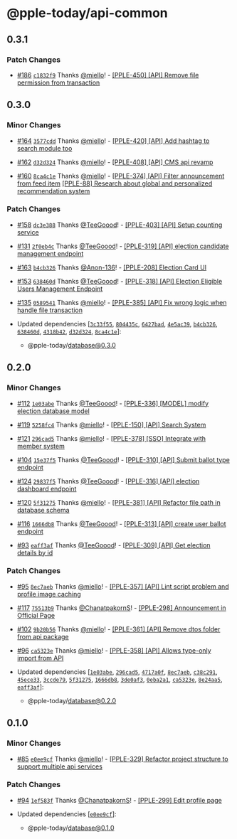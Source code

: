 # @pple-today/api-common

## 0.3.1

### Patch Changes

- [#186](https://github.com/PPLEThai/pple-today/pull/186) [`c1832f9`](https://github.com/PPLEThai/pple-today/commit/c1832f9bc9a97765c8771144f7111bed3f27d730) Thanks [@miello](https://github.com/miello)! - [[PPLE-450] [API] Remove file permission from transaction](https://linear.app/snts/issue/PPLE-450/api-remove-file-permission-from-transaction)

## 0.3.0

### Minor Changes

- [#164](https://github.com/PPLEThai/pple-today/pull/164) [`3577cdd`](https://github.com/PPLEThai/pple-today/commit/3577cdd4a12285e69e82b44a5f0269f645da70bf) Thanks [@miello](https://github.com/miello)! - [[PPLE-420] [API] Add hashtag to search module too](https://linear.app/snts/issue/PPLE-420/api-add-hashtag-to-search-module-too)

- [#162](https://github.com/PPLEThai/pple-today/pull/162) [`d32d324`](https://github.com/PPLEThai/pple-today/commit/d32d324e2592174922635bb6e67f5cca32f8eeff) Thanks [@miello](https://github.com/miello)! - [[PPLE-408] [API] CMS api revamp](https://linear.app/snts/issue/PPLE-408/api-cms-api-revamp)

- [#160](https://github.com/PPLEThai/pple-today/pull/160) [`8ca4c1e`](https://github.com/PPLEThai/pple-today/commit/8ca4c1eea46e1e7faf3c27dba0e49825f2fbabf6) Thanks [@miello](https://github.com/miello)! - [[PPLE-374] [API] Filter announcement from feed item](https://linear.app/snts/issue/PPLE-374/api-filter-announcement-from-feed-item)
  [[PPLE-88] Research about global and personalized recommendation system](https://linear.app/snts/issue/PPLE-88/research-about-global-and-personalized-recommendation-system)

### Patch Changes

- [#158](https://github.com/PPLEThai/pple-today/pull/158) [`dc3e388`](https://github.com/PPLEThai/pple-today/commit/dc3e388bbc439dceeadd6e042155ad198687047f) Thanks [@TeeGoood](https://github.com/TeeGoood)! - [[PPLE-403] [API] Setup counting service](https://linear.app/snts/issue/PPLE-403/api-setup-counting-service)

- [#131](https://github.com/PPLEThai/pple-today/pull/131) [`2f0eb4c`](https://github.com/PPLEThai/pple-today/commit/2f0eb4c64cf03b225bd9e088d08338d0e52a7d86) Thanks [@TeeGoood](https://github.com/TeeGoood)! - [[PPLE-319] [API] election candidate management endpoint](https://linear.app/snts/issue/PPLE-319/api-election-candidate-management-endpoint)

- [#163](https://github.com/PPLEThai/pple-today/pull/163) [`b4cb326`](https://github.com/PPLEThai/pple-today/commit/b4cb326c36c4a0d59f9c1ca146a83fbba486f505) Thanks [@Anon-136](https://github.com/Anon-136)! - [[PPLE-208] Election Card UI](https://linear.app/snts/issue/PPLE-208/election-card-ui)

- [#153](https://github.com/PPLEThai/pple-today/pull/153) [`638460d`](https://github.com/PPLEThai/pple-today/commit/638460dd1680ef218a2fe7af6721d60b360f2872) Thanks [@TeeGoood](https://github.com/TeeGoood)! - [[PPLE-318] [API] Election Eligible Users Management Endpoint](https://linear.app/snts/issue/PPLE-318/api-election-eligible-users-management-endpoint)

- [#135](https://github.com/PPLEThai/pple-today/pull/135) [`0589541`](https://github.com/PPLEThai/pple-today/commit/058954124c58938b8563d9976234c768eead75a7) Thanks [@miello](https://github.com/miello)! - [[PPLE-385] [API] Fix wrong logic when handle file transaction](https://linear.app/snts/issue/PPLE-385/api-fix-wrong-logic-when-handle-file-transaction)

- Updated dependencies [[`3c33f55`](https://github.com/PPLEThai/pple-today/commit/3c33f550aec0cd09d2d1c73b312c36ac8fa9b275), [`804435c`](https://github.com/PPLEThai/pple-today/commit/804435cafa4a5a521345ec766ec8d2f10ebb0a0e), [`6427bad`](https://github.com/PPLEThai/pple-today/commit/6427bade1f139634a8ed325ef75b497259370d85), [`4e5ac39`](https://github.com/PPLEThai/pple-today/commit/4e5ac39e21570bee8c91615e89113fce4fc31ea3), [`b4cb326`](https://github.com/PPLEThai/pple-today/commit/b4cb326c36c4a0d59f9c1ca146a83fbba486f505), [`638460d`](https://github.com/PPLEThai/pple-today/commit/638460dd1680ef218a2fe7af6721d60b360f2872), [`4318b42`](https://github.com/PPLEThai/pple-today/commit/4318b4215646deed626776800d9add6f13cc1a2e), [`d32d324`](https://github.com/PPLEThai/pple-today/commit/d32d324e2592174922635bb6e67f5cca32f8eeff), [`8ca4c1e`](https://github.com/PPLEThai/pple-today/commit/8ca4c1eea46e1e7faf3c27dba0e49825f2fbabf6)]:
  - @pple-today/database@0.3.0

## 0.2.0

### Minor Changes

- [#112](https://github.com/PPLEThai/pple-today/pull/112) [`1e03abe`](https://github.com/PPLEThai/pple-today/commit/1e03abef4e52e1fb4304eecfc72590bc4d34a730) Thanks [@TeeGoood](https://github.com/TeeGoood)! - [[PPLE-336] [MODEL] modify election database model](https://linear.app/snts/issue/PPLE-366/model-modify-election-database-model)

- [#119](https://github.com/PPLEThai/pple-today/pull/119) [`5258fc4`](https://github.com/PPLEThai/pple-today/commit/5258fc479a79a5b35a970361d541d4ad8f385554) Thanks [@miello](https://github.com/miello)! - [[PPLE-150] [API] Search System](https://linear.app/snts/issue/PPLE-150/api-search-system)

- [#121](https://github.com/PPLEThai/pple-today/pull/121) [`296cad5`](https://github.com/PPLEThai/pple-today/commit/296cad573b886e0f549d7578faa2869c4a25e813) Thanks [@miello](https://github.com/miello)! - [[PPLE-378] [SSO] Integrate with member system](https://linear.app/snts/issue/PPLE-378/sso-integrate-with-member-system)

- [#104](https://github.com/PPLEThai/pple-today/pull/104) [`15e37f5`](https://github.com/PPLEThai/pple-today/commit/15e37f528e06db7d5260afbc2079da5efe9f6644) Thanks [@TeeGoood](https://github.com/TeeGoood)! - [[PPLE-310] [API] Submit ballot type endpoint](https://linear.app/snts/issue/PPLE-310/api-submit-ballot-type-endpoint)

- [#124](https://github.com/PPLEThai/pple-today/pull/124) [`29837f5`](https://github.com/PPLEThai/pple-today/commit/29837f51e11f4eeec823c0726d7c3ca52bdb9836) Thanks [@TeeGoood](https://github.com/TeeGoood)! - [[PPLE-316] [API] election dashboard endpoint](https://linear.app/snts/issue/PPLE-316/api-election-dashboard-endpoint)

- [#120](https://github.com/PPLEThai/pple-today/pull/120) [`5f31275`](https://github.com/PPLEThai/pple-today/commit/5f31275304155f323a931565087472432c559851) Thanks [@miello](https://github.com/miello)! - [[PPLE-381] [API] Refactor file path in database schema](https://linear.app/snts/issue/PPLE-381/api-refactor-file-path-in-database-schema)

- [#116](https://github.com/PPLEThai/pple-today/pull/116) [`1666db8`](https://github.com/PPLEThai/pple-today/commit/1666db80569ca89386225fff58b1b4b3c6665516) Thanks [@TeeGoood](https://github.com/TeeGoood)! - [[PPLE-313] [API] create user ballot endpoint](https://linear.app/snts/issue/PPLE-313/api-create-user-ballot-endpoint)

- [#93](https://github.com/PPLEThai/pple-today/pull/93) [`eaff3af`](https://github.com/PPLEThai/pple-today/commit/eaff3af09e08670b7d04af60f365c673cfecc1e2) Thanks [@TeeGoood](https://github.com/TeeGoood)! - [[PPLE-309] [API] Get election details by id](https://linear.app/snts/issue/PPLE-309/api-get-election-details-by-id)

### Patch Changes

- [#95](https://github.com/PPLEThai/pple-today/pull/95) [`8ec7aeb`](https://github.com/PPLEThai/pple-today/commit/8ec7aeb678d9db9b56c15d28ec7330b59bba53a3) Thanks [@miello](https://github.com/miello)! - [[PPLE-357] [API] Lint script problem and profile image caching](https://linear.app/snts/issue/PPLE-357/api-lint-script-problem-and-profile-image-caching)

- [#117](https://github.com/PPLEThai/pple-today/pull/117) [`75513b9`](https://github.com/PPLEThai/pple-today/commit/75513b9c49f8c37b4b469894b873c2a3201d2d8d) Thanks [@ChanatpakornS](https://github.com/ChanatpakornS)! - [[PPLE-298] Announcement in Official Page](https://linear.app/snts/issue/PPLE-298/announcement-in-official-page)

- [#102](https://github.com/PPLEThai/pple-today/pull/102) [`9b20b56`](https://github.com/PPLEThai/pple-today/commit/9b20b561489992cdfd5dd3d7b8c213ea3b2ac352) Thanks [@miello](https://github.com/miello)! - [[PPLE-361] [API] Remove dtos folder from api package](https://linear.app/snts/issue/PPLE-361/api-remove-dtos-folder-from-api-package)

- [#96](https://github.com/PPLEThai/pple-today/pull/96) [`ca5323e`](https://github.com/PPLEThai/pple-today/commit/ca5323e773cf34cebb357972cd25a479f1c960a3) Thanks [@miello](https://github.com/miello)! - [[PPLE-358] [API] Allows type-only import from API](https://linear.app/snts/issue/PPLE-358/api-allows-type-only-import-from-api)

- Updated dependencies [[`1e03abe`](https://github.com/PPLEThai/pple-today/commit/1e03abef4e52e1fb4304eecfc72590bc4d34a730), [`296cad5`](https://github.com/PPLEThai/pple-today/commit/296cad573b886e0f549d7578faa2869c4a25e813), [`4717a0f`](https://github.com/PPLEThai/pple-today/commit/4717a0f2f34b63bd8d895ae6e62dbe80160662ce), [`8ec7aeb`](https://github.com/PPLEThai/pple-today/commit/8ec7aeb678d9db9b56c15d28ec7330b59bba53a3), [`c38c291`](https://github.com/PPLEThai/pple-today/commit/c38c2913bb86d6cc0ae1708a80e71419da076766), [`45ece33`](https://github.com/PPLEThai/pple-today/commit/45ece33f9993e07d47cd518d698586b46c74b8a9), [`3ccde79`](https://github.com/PPLEThai/pple-today/commit/3ccde79f9a7503c1ce17e1b051c28b944869c6d9), [`5f31275`](https://github.com/PPLEThai/pple-today/commit/5f31275304155f323a931565087472432c559851), [`1666db8`](https://github.com/PPLEThai/pple-today/commit/1666db80569ca89386225fff58b1b4b3c6665516), [`3de0af3`](https://github.com/PPLEThai/pple-today/commit/3de0af32df304cdd59f74ed3d762a0327f2658fc), [`0eba2a1`](https://github.com/PPLEThai/pple-today/commit/0eba2a10fb4c7e8677490cf8c11f7963a0a8f44c), [`ca5323e`](https://github.com/PPLEThai/pple-today/commit/ca5323e773cf34cebb357972cd25a479f1c960a3), [`8e24aa5`](https://github.com/PPLEThai/pple-today/commit/8e24aa55f9649be42a450cca60af3370113d4b65), [`eaff3af`](https://github.com/PPLEThai/pple-today/commit/eaff3af09e08670b7d04af60f365c673cfecc1e2)]:
  - @pple-today/database@0.2.0

## 0.1.0

### Minor Changes

- [#85](https://github.com/PPLEThai/pple-today/pull/85) [`e0ee9cf`](https://github.com/PPLEThai/pple-today/commit/e0ee9cf9deb103059b6b6dc95d7d355a78247df3) Thanks [@miello](https://github.com/miello)! - [[PPLE-329] Refactor project structure to support multiple api services](https://linear.app/snts/issue/PPLE-329/refactor-project-structure-to-support-multiple-api-services)

### Patch Changes

- [#94](https://github.com/PPLEThai/pple-today/pull/94) [`1ef583f`](https://github.com/PPLEThai/pple-today/commit/1ef583f01f5c27c1a043f0f01534ade6bae56a27) Thanks [@ChanatpakornS](https://github.com/ChanatpakornS)! - [[PPLE-299] Edit profile page](https://linear.app/snts/issue/PPLE-299/edit-profile-page)

- Updated dependencies [[`e0ee9cf`](https://github.com/PPLEThai/pple-today/commit/e0ee9cf9deb103059b6b6dc95d7d355a78247df3)]:
  - @pple-today/database@0.1.0
